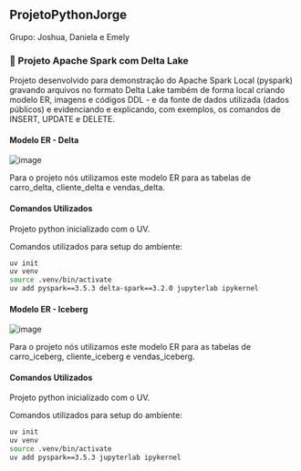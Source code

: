 
## ProjetoPythonJorge
Grupo: Joshua, Daniela e Emely

### 📂 Projeto Apache Spark com Delta Lake
Projeto desenvolvido para demonstração do Apache Spark Local (pyspark) gravando arquivos no formato Delta Lake também de forma local criando modelo ER, imagens e códigos DDL - e da fonte de dados utilizada (dados públicos) e evidenciando e explicando, 
com exemplos, os comandos de INSERT, UPDATE e DELETE.

####  Modelo ER - Delta

![image](https://github.com/user-attachments/assets/4b98ee3d-5d8c-4b24-b5ad-2a157668a7c9)

Para o projeto nós utilizamos este modelo ER para as tabelas de carro_delta, cliente_delta e vendas_delta.

#### Comandos Utilizados

Projeto python inicializado com o UV.

Comandos utilizados para setup do ambiente:

```bash copy
uv init
uv venv
source .venv/bin/activate
uv add pyspark==3.5.3 delta-spark==3.2.0 jupyterlab ipykernel
```

####  Modelo ER - Iceberg

![image](https://github.com/user-attachments/assets/273b273a-1f55-424c-81b4-b1c9720504eb)

Para o projeto nós utilizamos este modelo ER para as tabelas de carro_iceberg, cliente_iceberg e vendas_iceberg.

#### Comandos Utilizados

Projeto python inicializado com o UV.

Comandos utilizados para setup do ambiente:

```bash copy
uv init
uv venv
source .venv/bin/activate
uv add pyspark==3.5.3 jupyterlab ipykernel
```
